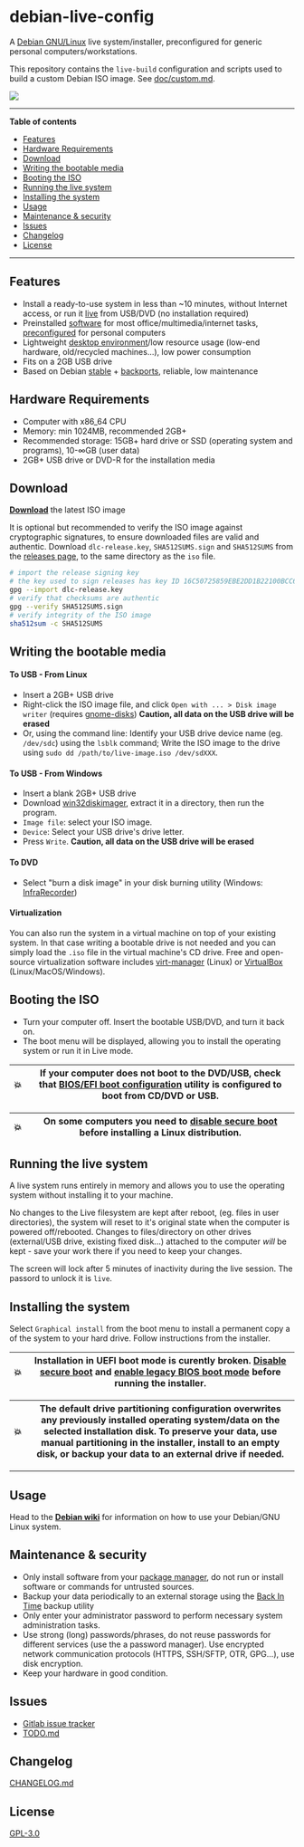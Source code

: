 # debian-live-config

A [Debian GNU/Linux](https://www.debian.org/) live system/installer, preconfigured for generic personal computers/workstations.

This repository contains the `live-build` configuration and scripts used to build a custom Debian ISO image. See [doc/custom.md](doc/custom.md).

![](https://i.imgur.com/1QdF9N7.png)


----------------

**Table of contents**

<!-- MarkdownTOC levels=2 -->

- [Features](#features)
- [Hardware Requirements](#hardware-requirements)
- [Download](#download)
- [Writing the bootable media](#writing-the-bootable-media)
- [Booting the ISO](#booting-the-iso)
- [Running the live system](#running-the-live-system)
- [Installing the system](#installing-the-system)
- [Usage](#usage)
- [Maintenance & security](#maintenance--security)
- [Issues](#issues)
- [Changelog](#changelog)
- [License](#license)

<!-- /MarkdownTOC -->

---------------

## Features

- Install a ready-to-use system in less than ~10 minutes, without Internet access, or run it [live](https://en.wikipedia.org/wiki/Live_USB) from USB/DVD (no installation required)
- Preinstalled [software](doc/packages.md) for most office/multimedia/internet tasks, [preconfigured](config/includes.chroot/) for personal computers
- Lightweight [desktop environment](https://docs.xfce.org/start)/low resource usage (low-end hardware, old/recycled machines...), low power consumption
- Fits on a 2GB USB drive
- Based on Debian [stable](https://wiki.debian.org/DebianStable) + [backports](https://wiki.debian.org/Backports), reliable, low maintenance


## Hardware Requirements

- Computer with x86_64 CPU
- Memory: min 1024MB, recommended 2GB+
- Recommended storage: 15GB+ hard drive or SSD (operating system and programs), 10-∞GB (user data)
- 2GB+ USB drive or DVD-R for the installation media


## Download

**[Download](https://github.com/nodiscc/dlc/releases/files/dlc-2.0.0-amd64.iso)** the latest ISO image

It is optional but recommended to verify the ISO image against cryptographic signatures, to ensure downloaded files are valid and authentic. Download `dlc-release.key`, `SHA512SUMS.sign` and `SHA512SUMS` from the [releases page](https://github.com/nodiscc/dlc/releases), to the same directory as the `iso` file.

```bash
# import the release signing key
# the key used to sign releases has key ID 16C50725859EBE2DD1B22100BCC63E85387671B9
gpg --import dlc-release.key
# verify that checksums are authentic
gpg --verify SHA512SUMS.sign
# verify integrity of the ISO image
sha512sum -c SHA512SUMS
```


## Writing the bootable media

#### To USB - From Linux

  * Insert a 2GB+ USB drive
  * Right-click the ISO image file, and click `Open with ... > Disk image writer` (requires [gnome-disks](https://packages.debian.org/buster/gnome-disk-utility)) **Caution, all data on the USB drive will be erased**
  * Or, using the command line: Identify your USB drive device name (eg. `/dev/sdc`) using the `lsblk` command; Write the ISO image to the drive using `sudo dd /path/to/live-image.iso /dev/sdXXX`.


#### To USB - From Windows

  * Insert a blank 2GB+ USB drive
  * Download [win32diskimager](http://sourceforge.net/projects/win32diskimager/files/latest/download), extract it in a directory, then run the program.
  * `Image file`: select your ISO image.
  * `Device`: Select your USB drive's drive letter.
  * Press `Write`. **Caution, all data on the USB drive will be erased**


#### To DVD

  * Select "burn a disk image" in your disk burning utility (Windows: [InfraRecorder](http://infrarecorder.org/?page_id=5))


#### Virtualization

You can also run the system in a virtual machine on top of your existing system. In that case writing a bootable drive is not needed and you can simply load the `.iso` file in the virtual machine's CD drive. Free and open-source virtualization software includes [virt-manager](https://stdout.root.sx/docs/virt-manager.md) (Linux) or [VirtualBox](https://www.virtualbox.org) (Linux/MacOS/Windows).


## Booting the ISO

- Turn your computer off. Insert the bootable USB/DVD, and turn it back on.
- The boot menu will be displayed, allowing you to install the operating system or run it in Live mode.

| 💥 | If your computer does not boot to the DVD/USB, check that [BIOS/EFI boot configuration](http://www.makeuseof.com/tag/enter-bios-computer/) utility is configured to boot from CD/DVD or USB. |
|---------|---------|

| 💥 | On some computers you need to [disable secure boot](https://neosmart.net/wiki/disabling-secure-boot/) before installing a Linux distribution. |
|---------|---------|


## Running the live system

A live system runs entirely in memory and allows you to use the operating system without installing it to your machine.

No changes to the Live filesystem are kept after reboot, (eg. files in user directories), the system will reset to it's original state when the computer is powered off/rebooted. Changes to files/directory on other drives (external/USB drive, existing fixed disk...) attached to the computer _will_ be kept - save your work there if you need to keep your changes.

The screen will lock after 5 minutes of inactivity during the live session. The passord to unlock it is `live`.


## Installing the system

Select `Graphical install` from the boot menu to install a permanent copy a of the system to your hard drive. Follow instructions from the installer.

| 💥 | Installation in UEFI boot mode is curently broken. [Disable secure boot](https://neosmart.net/wiki/disabling-secure-boot/) and [enable legacy BIOS boot mode](https://neosmart.net/wiki/enable-legacy-boot-mode/) before running the installer. |
|---------|---------|

| 💥 | The default drive partitioning configuration overwrites any previously installed operating system/data on the selected installation disk. To preserve your data, use manual partitioning in the installer, install to an empty disk, or backup your data to an external drive if needed. |
|---------|---------|

<!--
**Troubleshooting:** If you get the message `Failed to determine the codename for the release` during installation, unplug the USB drive, insert it again, open a shell from the installer menu, identify the device name for the USB drive (run `parted_devices`), and remount the USB drive under `/cdrom/` (run `mount /dev/sdX1 /cdrom/` where `sdX` is your USB device).
-->

-----------------------------------


## Usage

Head to the **[Debian wiki](https://wiki.debian.org)** for information on how to use your Debian/GNU Linux system.


## Maintenance & security

 * Only install software from your [package manager](#installingremoving-software-packages), do not run or install software or commands for untrusted sources.
 * Backup your data periodically to an external storage using the [Back In Time](https://backintime.readthedocs.io/en/latest/quick-start.html) backup utility
 * Only enter your administrator password to perform necessary system administration tasks.
 * Use strong (long) passwords/phrases, do not reuse passwords for different services (use the a password manager). Use encrypted network communication protocols (HTTPS, SSH/SFTP, OTR, GPG...), use disk encryption.
 * Keep your hardware in good condition.


## Issues

* [Gitlab issue tracker](https://gitlab.com/nodiscc/dlc) 
* [TODO.md](TODO.md)


## Changelog

[CHANGELOG.md](CHANGELOG.md)

## License

[GPL-3.0](LICENSE)

